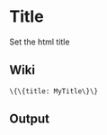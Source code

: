 Title
=====

Set the html title

Wiki
----

~~~~ {.sourceCode .python}
\{\{title: MyTitle\}\}
~~~~

Output
------

